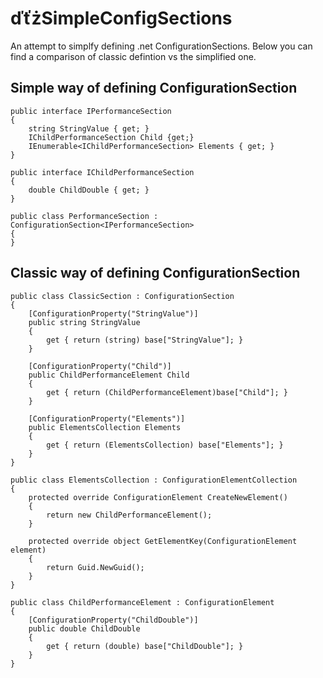 ﻿ďťżSimpleConfigSections
====================

An attempt to simplfy defining .net ConfigurationSections.
Below you can find a comparison of classic defintion vs the simplified one.

Simple way of defining ConfigurationSection
---------------------
	public interface IPerformanceSection
    {
        string StringValue { get; }
        IChildPerformanceSection Child {get;}
        IEnumerable<IChildPerformanceSection> Elements { get; }
    }
	
    public interface IChildPerformanceSection
    {
        double ChildDouble { get; }
    }

    public class PerformanceSection : ConfigurationSection<IPerformanceSection>
    {
    }
	
Classic way of defining ConfigurationSection
---------------------
	public class ClassicSection : ConfigurationSection
    {
        [ConfigurationProperty("StringValue")]
        public string StringValue
        {
            get { return (string) base["StringValue"]; }
        }
		
        [ConfigurationProperty("Child")]
        public ChildPerformanceElement Child
        {
            get { return (ChildPerformanceElement)base["Child"]; }
        }

        [ConfigurationProperty("Elements")]
        public ElementsCollection Elements
        {
            get { return (ElementsCollection) base["Elements"]; }
        }
    }
	
    public class ElementsCollection : ConfigurationElementCollection
    {
        protected override ConfigurationElement CreateNewElement()
        {
            return new ChildPerformanceElement();
        }

        protected override object GetElementKey(ConfigurationElement element)
        {
            return Guid.NewGuid();
        }
    }
	
    public class ChildPerformanceElement : ConfigurationElement
    {
        [ConfigurationProperty("ChildDouble")]
        public double ChildDouble
        {
            get { return (double) base["ChildDouble"]; }
        }
    }